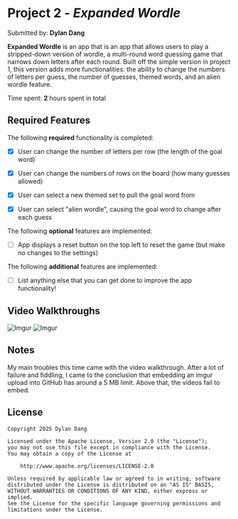 # Project 2 - *Expanded Wordle*

Submitted by: **Dylan Dang**

**Expanded Wordle** is an app that is an app that allows users to play a stripped-down version of wordle, a multi-round word guessing game that narrows down letters after each round. Built off the simple version in project 1, this version adds more functionalities: the ability to change the numbers of letters per guess, the number of guesses, themed words, and an alien wordle feature.

Time spent: **2** hours spent in total

## Required Features

The following **required** functionality is completed:

- [x] User can change the number of letters per row (the length of the goal word)
- [x] User can change the numbers of rows on the board (how many guesses allowed)
- [x] User can select a new themed set to pull the goal word from
- [x] User can select "alien wordle", causing the goal word to change after each guess


The following **optional** features are implemented:

- [ ] App displays a reset button on the top left to reset the game (but make no changes to the settings)

The following **additional** features are implemented:

- [ ] List anything else that you can get done to improve the app functionality!

## Video Walkthroughs

![Imgur](https://i.imgur.com/gkvF09C.gif)
![Imgur](https://i.imgur.com/0hcK6wP.gif)

## Notes

My main troubles this time came with the video walkthrough. After a lot of failure and fiddling, I came to the conclusion that embedding an imgur upload into GitHub has around a 5 MB limit. Above that, the videos fail to embed.

## License

    Copyright 2025 Dylan Dang

    Licensed under the Apache License, Version 2.0 (the "License");
    you may not use this file except in compliance with the License.
    You may obtain a copy of the License at

        http://www.apache.org/licenses/LICENSE-2.0

    Unless required by applicable law or agreed to in writing, software
    distributed under the License is distributed on an "AS IS" BASIS,
    WITHOUT WARRANTIES OR CONDITIONS OF ANY KIND, either express or implied.
    See the License for the specific language governing permissions and
    limitations under the License.
